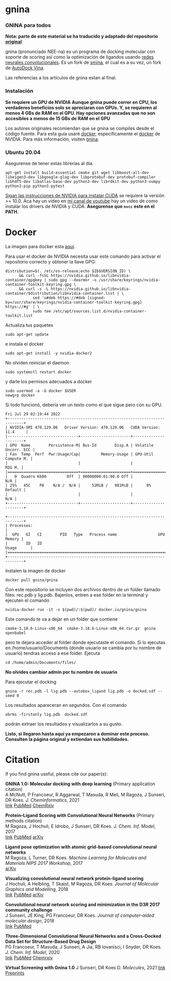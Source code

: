 # gnina
### GNINA para todos
**Nota: parte de este material se ha traducido y adaptado del repositorio [original](https://github.com/gnina/gnina)**

gnina (pronunciado NEE-na) es un programa de docking molecular con soporte de scoring así como la optimización de ligandos usando [redes neurales convolucionales](https://es.wikipedia.org/wiki/Red_neuronal_convolucional). Es un fork de [smina](https://github.com/mwojcikowski/smina), el cual es a su vez, un fork de [AutoDock Vina](https://github.com/ccsb-scripps/AutoDock-Vina).

Las referencias a los artículos de gnina estan al final.

### Instalación
**Se requiere un GPU de NVIDIA**
**Aunque gnina puede correr en CPU, los verdaderos beneficios solo se apreciaran con GPUs. Y, se requieren al menos 4 GBs de RAM en el GPU. Hay opciones avanzadas que no son accesibles a menos de 15 GBs de RAM en el GPU**

Los autores originales recomiendan que se gnina se compiles desde el código fuente. Para esta guía usaré [docker](https://docs.docker.com/get-started/), específicamente el [docker](https://docs.nvidia.com/datacenter/cloud-native/container-toolkit/install-guide.html) de NVIDIA. Para más información, visiten [gnina](https://github.com/gnina/gnina).

### Ubuntu 20.04
Asegurense de tener estas librerias al día.

```
apt-get install build-essential cmake git wget libboost-all-dev libeigen3-dev libgoogle-glog-dev libprotobuf-dev protobuf-compiler libhdf5-dev libatlas-base-dev python3-dev librdkit-dev python3-numpy python3-pip python3-pytest
```

[Sigan las instrucciones de NVIDIA para instalar CUDA](http://docs.nvidia.com/cuda/cuda-installation-guide-linux/#axzz4TWipdwX1) se requiere la versión >= 10.0. 
Aca hay un video en [mi canal de youtube](https://youtu.be/Ip3M3Moc_-8) hay un video de como instalar los drivers de NVIDIA y CUDA.
**Asegurense que `nvcc` este en el PATH.**

Docker
======

La imagen para docker esta [aquí](https://hub.docker.com/u/gnina).

Para usar el docker de NVIDIA necesita usar este comando para activar el repositorio correcto y obtener la llave GPG:

```
distribution=$(. /etc/os-release;echo $ID$VERSION_ID) \
      && curl -fsSL https://nvidia.github.io/libnvidia-container/gpgkey | sudo gpg --dearmor -o /usr/share/keyrings/nvidia-container-toolkit-keyring.gpg \
      && curl -s -L https://nvidia.github.io/libnvidia-container/$distribution/libnvidia-container.list | \
            sed 's#deb https://#deb [signed-by=/usr/share/keyrings/nvidia-container-toolkit-keyring.gpg] https://#g' | \
            sudo tee /etc/apt/sources.list.d/nvidia-container-toolkit.list
```
Actualiza tus paquetes
```
sudo apt-get update
```
e instala el docker
```
sudo apt-get install -y nvidia-docker2
```
No olviden reiniciar el daemon
```
sudo systemctl restart docker
```
y darle los permisos adecuados a docker
```
sudo usermod -a -G docker $USER
newgrp docker
```
Si todo funcionó, debería ver un texto como el que sigue pero con su GPU.

```
Fri Jul 29 02:19:44 2022
+-----------------------------------------------------------------------------+
| NVIDIA-SMI 470.129.06   Driver Version: 470.129.06   CUDA Version: 11.4     |
|-------------------------------+----------------------+----------------------+
| GPU  Name        Persistence-M| Bus-Id        Disp.A | Volatile Uncorr. ECC |
| Fan  Temp  Perf  Pwr:Usage/Cap|         Memory-Usage | GPU-Util  Compute M. |
|                               |                      |               MIG M. |
|===============================+======================+======================|
|   0  Quadro K600         Off  | 00000000:01:00.0 Off |                  N/A |
| 25%   45C    P8    N/A /  N/A |     52MiB /   981MiB |      0%      Default |
|                               |                      |                  N/A |
+-------------------------------+----------------------+----------------------+

+-----------------------------------------------------------------------------+
| Processes:                                                                  |
|  GPU   GI   CI        PID   Type   Process name                  GPU Memory |
|        ID   ID                                                   Usage      |
|=============================================================================|
+-----------------------------------------------------------------------------+
```

Instalen la imagen de docker
```
docker pull gnina/gnina
```
Con este repositorio se incluyen dos archivos dentro de un folder llamado files: rec.pdb y lig.pdb. Bajenlos, entren a ese folder en la terminal y ejecuten el comando 
```
nvidia-docker run -it -v $(pwd)/:$(pwd)/ docker.io/gnina/gnina
```
Este comando te va a dejar en un folder que contiene

```
cmake-3.18.6-Linux-x86_64  cmake-3.18.6-Linux-x86_64.tar.gz  gnina  openbabel
```
pero te dejara acceder al folder donde ejecutaste el comando. Si lo ejecutas en /home/usuario/Documents (donde usuario se cambia por tu nombre de usuario) tendras acceso a ese folder. Ejecuta 
```
cd /home/admin/Documents/files/
```
**No olvides cambiar admin por tu nombre de usuario**

Para ejecutar el docking
```
gnina -r rec.pdb -l lig.pdb --autobox_ligand lig.pdb -o docked.sdf --seed 0
```
Los resultados apareceran en segundos. Con el comando
```
obrms -firstonly lig.pdb  docked.sdf
```
podrán extraer los resultados y visualizarlos a su gusto. 

**Listo, si llegaron hasta aquí ya empezaron a dominar este proceso. Consulten la página original y extiendan sus habilidades.**

Citation
========
If you find gnina useful, please cite our paper(s):  

**GNINA 1.0: Molecular docking with deep learning** (Primary application citation)  
A McNutt, P Francoeur, R Aggarwal, T Masuda, R Meli, M Ragoza, J Sunseri, DR Koes. *J. Cheminformatics*, 2021  
[link](https://jcheminf.biomedcentral.com/articles/10.1186/s13321-021-00522-2) [PubMed](https://www.ncbi.nlm.nih.gov/pmc/articles/PMC8191141/) [ChemRxiv](https://chemrxiv.org/articles/preprint/GNINA_1_0_Molecular_Docking_with_Deep_Learning/13578140)

**Protein–Ligand Scoring with Convolutional Neural Networks**  (Primary methods citation)  
M Ragoza, J Hochuli, E Idrobo, J Sunseri, DR Koes. *J. Chem. Inf. Model*, 2017  
[link](http://pubs.acs.org/doi/full/10.1021/acs.jcim.6b00740) [PubMed](https://www.ncbi.nlm.nih.gov/pmc/articles/PMC5479431/) [arXiv](https://arxiv.org/abs/1612.02751)  

**Ligand pose optimization with atomic grid-based convolutional neural networks**  
M Ragoza, L Turner, DR Koes. *Machine Learning for Molecules and Materials NIPS 2017 Workshop*, 2017  
[arXiv](https://arxiv.org/abs/1710.07400)  

**Visualizing convolutional neural network protein-ligand scoring**  
J Hochuli, A Helbling, T Skaist, M Ragoza, DR Koes.  *Journal of Molecular Graphics and Modelling*, 2018  
[link](https://www.sciencedirect.com/science/article/pii/S1093326318301670) [PubMed](https://www.ncbi.nlm.nih.gov/pmc/articles/PMC6343664/) [arXiv](https://arxiv.org/abs/1803.02398)

**Convolutional neural network scoring and minimization in the D3R 2017 community challenge**  
J Sunseri, JE King, PG Francoeur, DR Koes.  *Journal of computer-aided molecular design*, 2018  
[link](https://link.springer.com/article/10.1007/s10822-018-0133-y) [PubMed](https://www.ncbi.nlm.nih.gov/pubmed/29992528)

**Three-Dimensional Convolutional Neural Networks and a Cross-Docked Data Set for Structure-Based Drug Design**  
PG Francoeur, T Masuda, J Sunseri, A Jia, RB Iovanisci, I Snyder, DR Koes. *J. Chem. Inf. Model*, 2020  
[link](https://pubs.acs.org/doi/abs/10.1021/acs.jcim.0c00411) [PubMed](https://pubmed.ncbi.nlm.nih.gov/32865404/) [Chemrxiv](https://chemrxiv.org/articles/preprint/3D_Convolutional_Neural_Networks_and_a_CrossDocked_Dataset_for_Structure-Based_Drug_Design/11833323/1)

**Virtual Screening with Gnina 1.0**
J Sunseri, DR Koes D. *Molecules*, 2021
[link](https://www.mdpi.com/1420-3049/26/23/7369) [Preprints](https://www.preprints.org/manuscript/202111.0329/v1)

